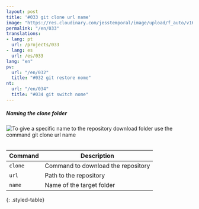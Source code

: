 ```yaml
---
layout: post
title: '#033 git clone url name'
image: "https://res.cloudinary.com/jesstemporal/image/upload/f_auto/v1642878600/gitfichas/en/033/thumbnail_wmonzr.jpg"
permalink: "/en/033"
translations:
- lang: pt
  url: /projects/033
- lang: es
  url: /es/033
lang: "en"
pv:
  url: "/en/032"
  title: "#032 git restore nome"
nt:
  url: "/en/034"
  title: "#034 git switch nome"
---
```

##### Naming the clone folder

<img alt="To give a specific name to the repository download folder use the command git clone url name" src="https://res.cloudinary.com/jesstemporal/image/upload/v1642878600/gitfichas/en/033/full_yfvipy.jpg"><br><br>

| Command | Description |
|---------|-------------|
| `clone` | Command to download the repository |
| `url` | Path to the repository |
| `name` | Name of the target folder |
{: .styled-table}
